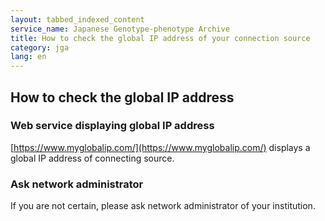 ```yaml
---
layout: tabbed_indexed_content
service_name: Japanese Genotype-phenotype Archive
title: How to check the global IP address of your connection source
category: jga
lang: en
---
```


## How to check the global IP address<a name="ip"></a>

### Web service displaying global IP address<a name="website"></a>

[https://www.myglobalip.com/](https://www.myglobalip.com/) displays a global IP address of connecting source.

### Ask network administrator<a name="sysad"></a>

If you are not certain, please ask network administrator of your institution.
